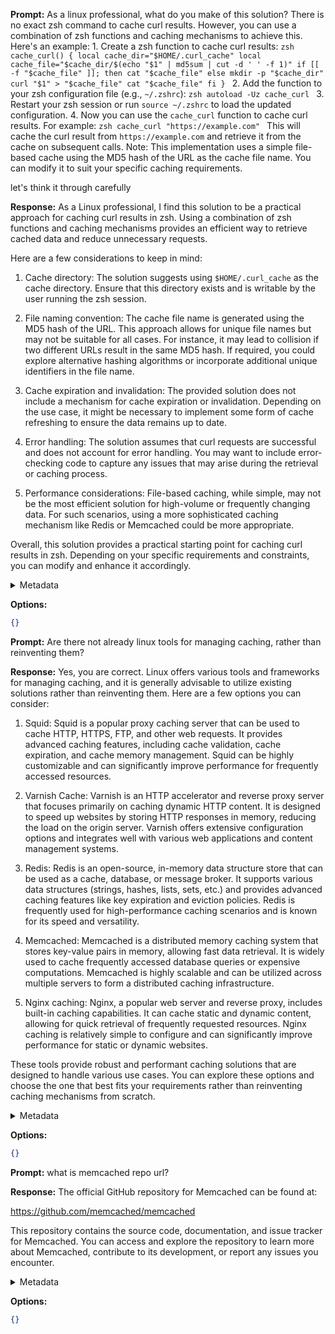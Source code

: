 **Prompt:**
As a linux professional, what do you make of this solution?  There is no exact zsh command to cache curl results. However, you can use a combination of zsh functions and caching mechanisms to achieve this. Here's an example: 1. Create a zsh function to cache curl results: ```zsh cache_curl() { local cache_dir="$HOME/.curl_cache" local cache_file="$cache_dir/$(echo "$1" | md5sum | cut -d ' ' -f 1)" if [[ -f "$cache_file" ]]; then cat "$cache_file" else mkdir -p "$cache_dir" curl "$1" > "$cache_file" cat "$cache_file" fi } ``` 2. Add the function to your zsh configuration file (e.g., `~/.zshrc`): ```zsh autoload -Uz cache_curl ``` 3. Restart your zsh session or run `source ~/.zshrc` to load the updated configuration. 4. Now you can use the `cache_curl` function to cache curl results. For example: ```zsh cache_curl "https://example.com" ``` This will cache the curl result from `https://example.com` and retrieve it from the cache on subsequent calls. Note: This implementation uses a simple file-based cache using the MD5 hash of the URL as the cache file name. You can modify it to suit your specific caching requirements. 

let's think it through carefully

**Response:**
As a Linux professional, I find this solution to be a practical approach for caching curl results in zsh. Using a combination of zsh functions and caching mechanisms provides an efficient way to retrieve cached data and reduce unnecessary requests.

Here are a few considerations to keep in mind:

1. Cache directory: The solution suggests using `$HOME/.curl_cache` as the cache directory. Ensure that this directory exists and is writable by the user running the zsh session.

2. File naming convention: The cache file name is generated using the MD5 hash of the URL. This approach allows for unique file names but may not be suitable for all cases. For instance, it may lead to collision if two different URLs result in the same MD5 hash. If required, you could explore alternative hashing algorithms or incorporate additional unique identifiers in the file name.

3. Cache expiration and invalidation: The provided solution does not include a mechanism for cache expiration or invalidation. Depending on the use case, it might be necessary to implement some form of cache refreshing to ensure the data remains up to date.

4. Error handling: The solution assumes that curl requests are successful and does not account for error handling. You may want to include error-checking code to capture any issues that may arise during the retrieval or caching process.

5. Performance considerations: File-based caching, while simple, may not be the most efficient solution for high-volume or frequently changing data. For such scenarios, using a more sophisticated caching mechanism like Redis or Memcached could be more appropriate.

Overall, this solution provides a practical starting point for caching curl results in zsh. Depending on your specific requirements and constraints, you can modify and enhance it accordingly.

<details><summary>Metadata</summary>

- Duration: 11307 ms
- Datetime: 2023-08-15T19:13:00.311447
- Model: gpt-3.5-turbo-0613

</details>

**Options:**
```json
{}
```

**Prompt:**
Are there not already linux tools for managing caching, rather than reinventing them?

**Response:**
Yes, you are correct. Linux offers various tools and frameworks for managing caching, and it is generally advisable to utilize existing solutions rather than reinventing them. Here are a few options you can consider:

1. Squid: Squid is a popular proxy caching server that can be used to cache HTTP, HTTPS, FTP, and other web requests. It provides advanced caching features, including cache validation, cache expiration, and cache memory management. Squid can be highly customizable and can significantly improve performance for frequently accessed resources.

2. Varnish Cache: Varnish is an HTTP accelerator and reverse proxy server that focuses primarily on caching dynamic HTTP content. It is designed to speed up websites by storing HTTP responses in memory, reducing the load on the origin server. Varnish offers extensive configuration options and integrates well with various web applications and content management systems.

3. Redis: Redis is an open-source, in-memory data structure store that can be used as a cache, database, or message broker. It supports various data structures (strings, hashes, lists, sets, etc.) and provides advanced caching features like key expiration and eviction policies. Redis is frequently used for high-performance caching scenarios and is known for its speed and versatility.

4. Memcached: Memcached is a distributed memory caching system that stores key-value pairs in memory, allowing fast data retrieval. It is widely used to cache frequently accessed database queries or expensive computations. Memcached is highly scalable and can be utilized across multiple servers to form a distributed caching infrastructure.

5. Nginx caching: Nginx, a popular web server and reverse proxy, includes built-in caching capabilities. It can cache static and dynamic content, allowing for quick retrieval of frequently requested resources. Nginx caching is relatively simple to configure and can significantly improve performance for static or dynamic websites.

These tools provide robust and performant caching solutions that are designed to handle various use cases. You can explore these options and choose the one that best fits your requirements rather than reinventing caching mechanisms from scratch.

<details><summary>Metadata</summary>

- Duration: 15534 ms
- Datetime: 2023-08-15T19:15:06.143051
- Model: gpt-3.5-turbo-0613

</details>

**Options:**
```json
{}
```

**Prompt:**
what is memcached repo url?

**Response:**
The official GitHub repository for Memcached can be found at:

https://github.com/memcached/memcached

This repository contains the source code, documentation, and issue tracker for Memcached. You can access and explore the repository to learn more about Memcached, contribute to its development, or report any issues you encounter.

<details><summary>Metadata</summary>

- Duration: 2449 ms
- Datetime: 2023-08-15T19:17:28.200978
- Model: gpt-3.5-turbo-0613

</details>

**Options:**
```json
{}
```

